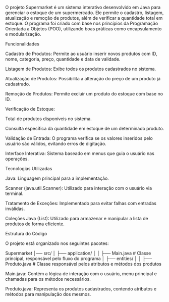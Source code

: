 O projeto Supermarket é um sistema interativo desenvolvido em Java para gerenciar o estoque de um supermercado. Ele permite o cadastro, listagem, atualização e remoção de produtos, além de verificar a quantidade total em estoque. O programa foi criado com base nos princípios da Programação Orientada a Objetos (POO), utilizando boas práticas como encapsulamento e modularização.

Funcionalidades

Cadastro de Produtos: Permite ao usuário inserir novos produtos com ID, nome, categoria, preço, quantidade e data de validade.

Listagem de Produtos: Exibe todos os produtos cadastrados no sistema.

Atualização de Produtos: Possibilita a alteração do preço de um produto já cadastrado.

Remoção de Produtos: Permite excluir um produto do estoque com base no ID.

Verificação de Estoque:

Total de produtos disponíveis no sistema.

Consulta específica da quantidade em estoque de um determinado produto.

Validação de Entrada: O programa verifica se os valores inseridos pelo usuário são válidos, evitando erros de digitação.

Interface Interativa: Sistema baseado em menus que guia o usuário nas operações.

Tecnologias Utilizadas

Java: Linguagem principal para a implementação.

Scanner (java.util.Scanner): Utilizado para interação com o usuário via terminal.

Tratamento de Exceções: Implementado para evitar falhas com entradas inválidas.

Coleções Java (List): Utilizado para armazenar e manipular a lista de produtos de forma eficiente.

Estrutura do Código

O projeto está organizado nos seguintes pacotes:

Supermarket
│── src/
│   ├── application/
│   │   ├── Main.java       # Classe principal, responsável pelo fluxo do programa
│   ├── entities/
│   │   ├── Produto.java    # Classe responsável pelos atributos e métodos dos produtos

Main.java: Contém a lógica de interação com o usuário, menu principal e chamadas para os métodos necessários.

Produto.java: Representa os produtos cadastrados, contendo atributos e métodos para manipulação dos mesmos.
